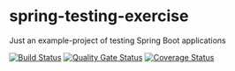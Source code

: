 # spring-testing-exercise
Just an example-project of testing Spring Boot applications

[![Build Status](https://travis-ci.com/alessandro-feri/spring-testing-exercise.svg?branch=master)](https://travis-ci.com/alessandro-feri/spring-testing-exercise)
[![Quality Gate Status](https://sonarcloud.io/api/project_badges/measure?project=alessandro-feri_spring-testing-exercise&metric=alert_status)](https://sonarcloud.io/dashboard?id=alessandro-feri_spring-testing-exercise)
[![Coverage Status](https://coveralls.io/repos/github/alessandro-feri/spring-testing-exercise/badge.svg?branch=master)](https://coveralls.io/github/alessandro-feri/spring-testing-exercise?branch=master)
